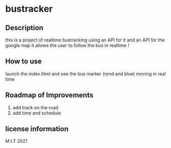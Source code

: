 # bustracker

## Description
this is a project of realtime bustracking using an API for it and an API for the google map 
it allows the user to follow the bus in realtime !


## How to use
launch the index.html and see the bus marker (rend and blue) moving in real time


## Roadmap of Improvements

1. add track on the road 
2. add time and schedule 


## license information 

M.I.T 2021
